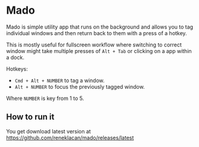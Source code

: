 # Mado

Mado is simple utility app that runs on the background and allows you to tag individual windows and then return back to them with a press of a hotkey.

This is mostly useful for fullscreen workflow where switching to correct window might take multiple presses of `Alt + Tab` or clicking on a app within a dock.

Hotkeys:
* `Cmd + Alt + NUMBER` to tag a window.
* `Alt + NUMBER` to focus the previously tagged window.

Where `NUMBER` is key from 1 to 5.

## How to run it

You get download latest version at https://github.com/reneklacan/mado/releases/latest
